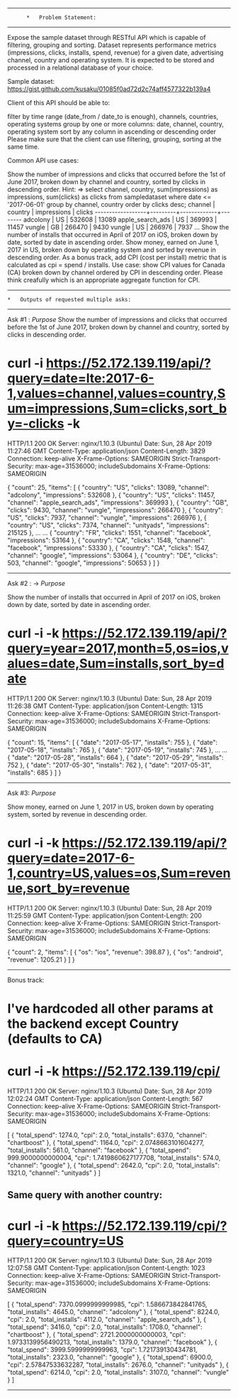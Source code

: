 
-------------------- -------------------- -------------------- -------------------- --------------------

          *   Problem Statement:

-------------------- -------------------- -------------------- -------------------- --------------------


Expose the sample dataset through RESTful API which is capable of filtering, grouping and sorting. Dataset represents performance metrics (impressions, clicks, installs, spend, revenue) for a given date, advertising channel, country and operating system. It is expected to be stored and processed in a relational database of your choice.

Sample dataset: https://gist.github.com/kusaku/01085f0ad72d2c74aff4577322b139a4

Client of this API should be able to:

filter by time range (date_from / date_to is enough), channels, countries, operating systems
group by one or more columns: date, channel, country, operating system
sort by any column in ascending or descending order
Please make sure that the client can use filtering, grouping, sorting at the same time.

Common API use cases:

Show the number of impressions and clicks that occurred before the 1st of June 2017, broken down by channel and country, sorted by clicks in descending order. Hint:
=> select channel, country, sum(impressions) as impressions, sum(clicks) as clicks from sampledataset where date <= '2017-06-01' group by channel, country order by clicks desc;
     channel      | country | impressions | clicks 
------------------+---------+-------------+--------
 adcolony         | US      |      532608 |  13089
 apple_search_ads | US      |      369993 |  11457
 vungle           | GB      |      266470 |   9430
 vungle           | US      |      266976 |   7937
 ...
Show the number of installs that occurred in April of 2017 on iOS, broken down by date, sorted by date in ascending order.
Show money, earned on June 1, 2017 in US, broken down by operating system and sorted by revenue in descending order.
As a bonus track, add CPI (cost per install) metric that is calculated as cpi = spend / installs. Use case: show CPI values for Canada (CA) broken down by channel ordered by CPI in descending order. Please think creafully which is an appropriate aggregate function for CPI.


-------------------------------------------------------------------------------------

    *   Outputs of requested multiple asks:

-------------------------------------------------------------------------------------


Ask #1 :   *Purpose*
Show the number of impressions and clicks that occurred before the 1st of June 2017,
broken down by channel and country, sorted by clicks in descending order.


# curl -i https://52.172.139.119/api/?query=date=lte:2017-6-1,values=channel,values=country,Sum=impressions,Sum=clicks,sort_by=-clicks -k
HTTP/1.1 200 OK
Server: nginx/1.10.3 (Ubuntu)
Date: Sun, 28 Apr 2019 11:27:46 GMT
Content-Type: application/json
Content-Length: 3829
Connection: keep-alive
X-Frame-Options: SAMEORIGIN
Strict-Transport-Security: max-age=31536000; includeSubdomains
X-Frame-Options: SAMEORIGIN

{
    "count": 25,
    "items": [
        {
            "country": "US",
            "clicks": 13089,
            "channel": "adcolony",
            "impressions": 532608
        },
        {
            "country": "US",
            "clicks": 11457,
            "channel": "apple_search_ads",
            "impressions": 369993
        },
        {
            "country": "GB",
            "clicks": 9430,
            "channel": "vungle",
            "impressions": 266470
        },
        {
            "country": "US",
            "clicks": 7937,
            "channel": "vungle",
            "impressions": 266976
        },
        {
            "country": "US",
            "clicks": 7374,
            "channel": "unityads",
            "impressions": 215125
        },
        ...
        ...
        {
            "country": "FR",
            "clicks": 1551,
            "channel": "facebook",
            "impressions": 53164
        },
        {
            "country": "CA",
            "clicks": 1548,
            "channel": "facebook",
            "impressions": 53330
        },
        {
            "country": "CA",
            "clicks": 1547,
            "channel": "google",
            "impressions": 53064
        },
        {
            "country": "DE",
            "clicks": 503,
            "channel": "google",
            "impressions": 50653
        }
    ]
}

-------------------------------------------------------------------------------------

Ask #2 : -> *Purpose*

Show the number of installs that occurred in April of 2017 on iOS,
broken down by date, sorted by date in ascending order.


# curl -i -k https://52.172.139.119/api/?query=year=2017,month=5,os=ios,values=date,Sum=installs,sort_by=date
HTTP/1.1 200 OK
Server: nginx/1.10.3 (Ubuntu)
Date: Sun, 28 Apr 2019 11:26:38 GMT
Content-Type: application/json
Content-Length: 1315
Connection: keep-alive
X-Frame-Options: SAMEORIGIN
Strict-Transport-Security: max-age=31536000; includeSubdomains
X-Frame-Options: SAMEORIGIN

{
    "count": 15,
    "items": [
        {
            "date": "2017-05-17",
            "installs": 755
        },
        {
            "date": "2017-05-18",
            "installs": 765
        },
        {
            "date": "2017-05-19",
            "installs": 745
        },
        ...
        ...
        {
            "date": "2017-05-28",
            "installs": 664
        },
        {
            "date": "2017-05-29",
            "installs": 752
        },
        {
            "date": "2017-05-30",
            "installs": 762
        },
        {
            "date": "2017-05-31",
            "installs": 685
        }
    ]
}

-------------------------------------------------------------------------------------

Ask #3: *Purpose*

Show money, earned on June 1, 2017 in US, broken down by operating system,
sorted by revenue in descending order.


# curl -i -k https://52.172.139.119/api/?query=date=2017-6-1,country=US,values=os,Sum=revenue,sort_by=revenue
HTTP/1.1 200 OK
Server: nginx/1.10.3 (Ubuntu)
Date: Sun, 28 Apr 2019 11:25:59 GMT
Content-Type: application/json
Content-Length: 200
Connection: keep-alive
X-Frame-Options: SAMEORIGIN
Strict-Transport-Security: max-age=31536000; includeSubdomains
X-Frame-Options: SAMEORIGIN

{
    "count": 2,
    "items": [
        {
            "os": "ios",
            "revenue": 398.87
        },
        {
            "os": "android",
            "revenue": 1205.21
        }
    ]
}


-------------------------------------------------------------------------------------


Bonus track:
# I've hardcoded all other params at the backend except Country (defaults to CA)
#

# curl -i -k https://52.172.139.119/cpi/
HTTP/1.1 200 OK
Server: nginx/1.10.3 (Ubuntu)
Date: Sun, 28 Apr 2019 12:02:24 GMT
Content-Type: application/json
Content-Length: 567
Connection: keep-alive
X-Frame-Options: SAMEORIGIN
Strict-Transport-Security: max-age=31536000; includeSubdomains
X-Frame-Options: SAMEORIGIN

[
    {
        "total_spend": 1274.0,
        "cpi": 2.0,
        "total_installs": 637.0,
        "channel": "chartboost"
    },
    {
        "total_spend": 1164.0,
        "cpi": 2.0748663101604277,
        "total_installs": 561.0,
        "channel": "facebook"
    },
    {
        "total_spend": 999.9000000000004,
        "cpi": 1.7419860627177708,
        "total_installs": 574.0,
        "channel": "google"
    },
    {
        "total_spend": 2642.0,
        "cpi": 2.0,
        "total_installs": 1321.0,
        "channel": "unityads"
    }
]


## Same query with another country:

# curl -i -k https://52.172.139.119/cpi/?query=country=US
HTTP/1.1 200 OK
Server: nginx/1.10.3 (Ubuntu)
Date: Sun, 28 Apr 2019 12:07:58 GMT
Content-Type: application/json
Content-Length: 1023
Connection: keep-alive
X-Frame-Options: SAMEORIGIN
Strict-Transport-Security: max-age=31536000; includeSubdomains
X-Frame-Options: SAMEORIGIN

[
    {
        "total_spend": 7370.0999999999985,
        "cpi": 1.586673842841765,
        "total_installs": 4645.0,
        "channel": "adcolony"
    },
    {
        "total_spend": 8224.0,
        "cpi": 2.0,
        "total_installs": 4112.0,
        "channel": "apple_search_ads"
    },
    {
        "total_spend": 3416.0,
        "cpi": 2.0,
        "total_installs": 1708.0,
        "channel": "chartboost"
    },
    {
        "total_spend": 2721.2000000000003,
        "cpi": 1.9733139956490213,
        "total_installs": 1379.0,
        "channel": "facebook"
    },
    {
        "total_spend": 3999.5999999999963,
        "cpi": 1.721739130434781,
        "total_installs": 2323.0,
        "channel": "google"
    },
    {
        "total_spend": 6900.0,
        "cpi": 2.57847533632287,
        "total_installs": 2676.0,
        "channel": "unityads"
    },
    {
        "total_spend": 6214.0,
        "cpi": 2.0,
        "total_installs": 3107.0,
        "channel": "vungle"
    }
]


-------------------------------------------------------------------------------------

